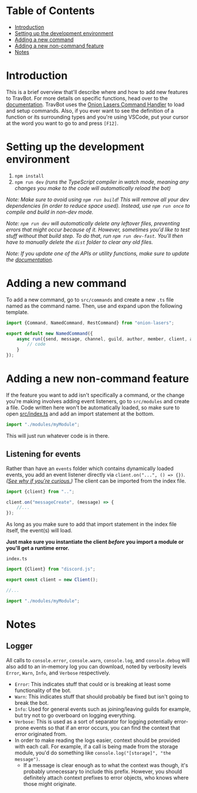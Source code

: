 # Table of Contents

- [Introduction](#introduction)
- [Setting up the development environment](#setting-up-the-development-environment)
- [Adding a new command](#adding-a-new-command)
- [Adding a new non-command feature](#adding-a-new-non-command-feature)
- [Notes](#notes)

# Introduction

This is a brief overview that'll describe where and how to add new features to TravBot. For more details on specific functions, head over to the [documentation](Documentation.md). TravBot uses the [Onion Lasers Command Handler](https://github.com/WatDuhHekBro/OnionLasers) to load and setup commands. Also, if you ever want to see the definition of a function or its surrounding types and you're using VSCode, put your cursor at the word you want to go to and press `[F12]`.

# Setting up the development environment

1. `npm install`
2. `npm run dev` *(runs the TypeScript compiler in watch mode, meaning any changes you make to the code will automatically reload the bot)*

*Note: Make sure to avoid using `npm run build`! This will remove all your dev dependencies (in order to reduce space used). Instead, use `npm run once` to compile and build in non-dev mode.*

*Note: `npm run dev` will automatically delete any leftover files, preventing errors that might occur because of it. However, sometimes you'd like to test stuff without that build step. To do that, run `npm run dev-fast`. You'll then have to manually delete the `dist` folder to clear any old files.*

*Note: If you update one of the APIs or utility functions, make sure to update the [documentation](Documentation.md).*

# Adding a new command

To add a new command, go to `src/commands` and create a new `.ts` file named as the command name. Then, use and expand upon the following template.

```ts
import {Command, NamedCommand, RestCommand} from "onion-lasers";

export default new NamedCommand({
    async run({send, message, channel, guild, author, member, client, args}) {
        // code
    }
});
```

# Adding a new non-command feature

If the feature you want to add isn't specifically a command, or the change you're making involves adding event listeners, go to `src/modules` and create a file. Code written here won't be automatically loaded, so make sure to open [src/index.ts](../src/index.ts) and add an import statement at the bottom.

```ts
import "./modules/myModule";
```

This will just run whatever code is in there.

## Listening for events

Rather than have an `events` folder which contains dynamically loaded events, you add an event listener directly via `client.on("...", () => {})`. *([See why if you're curious.](https://github.com/WatDuhHekBro/OnionLasers/blob/master/README.md#static-event-loading))* The client can be imported from the index file.

```ts
import {client} from "..";

client.on("messageCreate", (message) => {
	//...
});
```

As long as you make sure to add that import statement in the index file itself, the event(s) will load.

**Just make sure you instantiate the client *before* you import a module or you'll get a runtime error.**

`index.ts`
```ts
import {Client} from "discord.js";

export const client = new Client();

//...

import "./modules/myModule";
```

# Notes

## Logger

All calls to `console.error`, `console.warn`, `console.log`, and `console.debug` will also add to an in-memory log you can download, noted by verbosity levels `Error`, `Warn`, `Info`, and `Verbose` respectively.
- `Error`: This indicates stuff that could or is breaking at least some functionality of the bot.
- `Warn`: This indicates stuff that should probably be fixed but isn't going to break the bot.
- `Info`: Used for general events such as joining/leaving guilds for example, but try not to go overboard on logging everything.
- `Verbose`: This is used as a sort of separator for logging potentially error-prone events so that if an error occurs, you can find the context that error originated from.
- In order to make reading the logs easier, context should be provided with each call. For example, if a call is being made from the storage module, you'd do something like `console.log("[storage]", "the message")`.
    - If a message is clear enough as to what the context was though, it's probably unnecessary to include this prefix. However, you should definitely attach context prefixes to error objects, who knows where those might originate.
